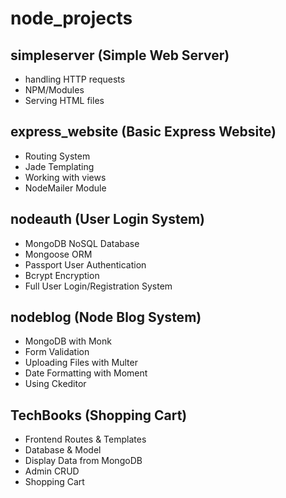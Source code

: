 # node_projects
## simpleserver (Simple Web Server)
* handling HTTP requests
* NPM/Modules
* Serving HTML files
## express_website (Basic Express Website)
* Routing System
* Jade Templating
* Working with views
* NodeMailer Module
## nodeauth (User Login System)
* MongoDB NoSQL Database
* Mongoose ORM
* Passport User Authentication
* Bcrypt Encryption
* Full User Login/Registration System
## nodeblog (Node Blog System)
* MongoDB with Monk
* Form Validation
* Uploading Files with Multer
* Date Formatting with Moment
* Using Ckeditor
## TechBooks (Shopping Cart)
* Frontend Routes & Templates
* Database & Model
* Display Data from MongoDB
* Admin CRUD
* Shopping Cart
